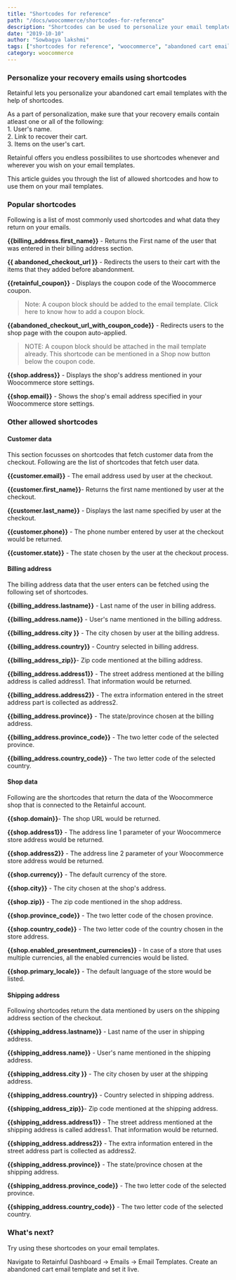 ```yaml
---
title: "Shortcodes for reference"
path: "/docs/woocommerce/shortcodes-for-reference"
description: "Shortcodes can be used to personalize your email templates. Here is a list of shortcodes that are allowed and how to use them on your templates."
date: "2019-10-10"
author: "Sowbagya lakshmi"
tags: ["shortcodes for reference", "woocommerce", "abandoned cart email templates"]
category: woocommerce
---
```


### Personalize your recovery emails using shortcodes

Retainful lets you personalize your abandoned cart email templates with the help of shortcodes.

<call-out>
As a part of personalization, make sure that your recovery emails contain atleast one or all of the following:<br>
    1. User's name.<br>
    2. Link to recover their cart.<br>
    3. Items on the user's cart.<br>
</call-out>

Retainful offers you endless possibilites to use shortcodes whenever and wherever you wish on your email templates.

This article guides you through the list of allowed shortcodes and how to use them on your mail templates.

### Popular shortcodes

Following is a list of most commonly used shortcodes and what data they return on your emails.

**{{billing_address.first_name}}** - Returns the First name of the user that was entered in their billing address section.

**{{ abandoned_checkout_url }}** - Redirects the users to their cart with the items that they added before abandonment.

**{{retainful_coupon}}** - Displays the coupon code of the Woocommerce coupon. 

> Note: A coupon block should be added to the email template. Click <link-text url="https://www.retainful.com/docs/woocommerce/adding-a-coupon-block-on-your-email-template" target="_blank" rel="noopener">here</link-text> to know how to add a coupon block. 

**{{abandoned_checkout_url_with_coupon_code}}** - Redirects users to the shop page with the coupon auto-applied. 

> NOTE: A coupon block should be attached in the mail template already. This shortcode can be mentioned in a Shop now button below the coupon code.

**{{shop.address}}** - Displays the shop's address mentioned in your Woocommerce store settings.

**{{shop.email}}** - Shows the shop's email address specified in your Woocommerce store settings.


### Other allowed shortcodes

#### Customer data 

This section focusses on shortcodes that fetch customer data from the checkout. Following are the list of shortcodes that fetch user data.

**{{customer.email}}** - The email address used by user at the checkout.

**{{customer.first_name}}**- Returns the first name mentioned by user at the checkout.

**{{customer.last_name}}** - Displays the last name specified by user at the checkout.
 
**{{customer.phone}}** - The phone number entered by user at the checkout would be returned.
 
**{{customer.state}}** - The state chosen by the user at the checkout process.

#### Billing address

The billing address data that the user enters can be fetched using the following set of shortcodes.
	
**{{billing_address.lastname}}** - Last name of the user in billing address.

**{{billing_address.name}}**	 - User's name mentioned in the billing address.

**{{billing_address.city	}}** - The city chosen by user at the billing address.

**{{billing_address.country}}** - Country selected in billing address.

**{{billing_address_zip}}**- Zip code mentioned at the billing address.

**{{billing_address.address1}}** - The street address mentioned at the billing address is called address1. That information would be returned.

**{{billing_address.address2}}** - The extra information entered in the street address part is collected as address2.

**{{billing_address.province}}** - The state/province chosen at the billing address.

**{{billing_address.province_code}}** - The two letter code of the selected province.

**{{billing_address.country_code}}** - The two letter code of the selected country.
 
 
#### Shop data

Following are the shortcodes that return the data of the Woocommerce shop that is connected to the Retainful account.

**{{shop.domain}}**- The shop URL would be returned.

**{{shop.address1}}** - The address line 1 parameter of your Woocommerce store address would be returned.

**{{shop.address2}}** - The address line 2 parameter of your Woocommerce store address would be returned.

**{{shop.currency}}** - The default currency of the store.

**{{shop.city}}** - The city chosen at the shop's address.

**{{shop.zip}}** - The zip code mentioned in the shop address.

**{{shop.province_code}}** - The two letter code of the chosen province.

**{{shop.country_code}}** - The two letter code of the country chosen in the store address.

**{{shop.enabled_presentment_currencies}}** - In case of a store that uses multiple currencies, all the enabled currencies would be listed.

**{{shop.primary_locale}}** - The default language of the store would be listed.

#### Shipping address

Following shortcodes return the data mentioned by users on the shipping address section of the checkout.

**{{shipping_address.lastname}}** - Last name of the user in shipping address.

**{{shipping_address.name}}** - User's name mentioned in the shipping address.

**{{shipping_address.city	}}** - The city chosen by user at the shipping address.

**{{shipping_address.country}}** - Country selected in shipping address.

**{{shipping_address_zip}}**- Zip code mentioned at the shipping address.

**{{shipping_address.address1}}** - The street address mentioned at the shipping address is called address1. That information would be returned.

**{{shipping_address.address2}}** - The extra information entered in the street address part is collected as address2.

**{{shipping_address.province}}** - The state/province chosen at the shipping address.

**{{shipping_address.province_code}}** - The two letter code of the selected province.

**{{shipping_address.country_code}}** - The two letter code of the selected country.
 
 
### What's next?

Try using these shortcodes on your email templates. 

Navigate to Retainful Dashboard -> Emails -> Email Templates. Create an abandoned cart email template and set it live. 